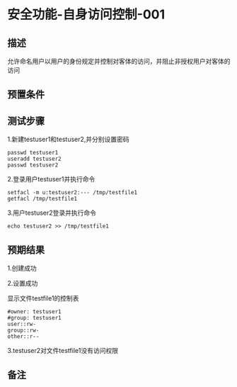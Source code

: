 # 安全功能-自身访问控制-001

## 描述

允许命名用户以用户的身份规定并控制对客体的访问，并阻止非授权用户对客体的访问

## 预置条件

## 测试步骤

1.新建testuser1和testuser2,并分别设置密码

```useradd testuser1
passwd testuser1
useradd testuser2
passwd testuser2
```

2.登录用户testuser1并执行命令

```echo testuser1 > /tmp/testfile1
setfacl -m u:testuser2:--- /tmp/testfile1
getfacl /tmp/testfile1
```

3.用户testuser2登录并执行命令

```cat /tmp/testfile1
echo testuser2 >> /tmp/testfile1
```

## 预期结果

1.创建成功

2.设置成功

显示文件testfile1的控制表

```#file: tmp/testfile1
#owner: testuser1
#group: testuser1
user::rw-
group::rw-
other::r--
```

3.testuser2对文件testfile1没有访问权限

## 备注